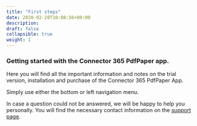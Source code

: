 ```yaml
---
title: "First steps"
date: 2020-02-28T10:08:56+09:00
description: 
draft: false
collapsible: true
weight: 1
---
```

### Getting started with the Connector 365 PdfPaper app.

Here you will find all the important information and notes on the trial version, installation and purchase of the Connector 365 PdfPaper App.

Simply use either the bottom or left navigation menu.

In case a question could not be answered, we will be happy to help you personally. You will find the necessary contact information on the [support page](en-us/apps/pdfpaper/help-support/).